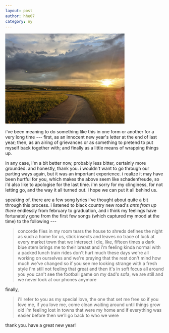 ```yaml
---
layout: post
author: hhe07
category: ny
---
```


<img src = "/assets/imgs/path.jpg" alt = "a path in the setting sun." style = "width: 75%">

i've been meaning to do something like this in one form or another for a very long time --- first, as an innocent new year's letter at the end of last year; then, as an airing of grievances or as something to pretend to put myself back together with; and finally as a little means of wrapping things up.

in any case, i'm a bit better now, probably less bitter, certainly more grounded. and honestly, thank you. i wouldn't want to go through our parting ways again, but it was an important experience. i realize it may have been hurtful for you, which makes the above seem like schadenfreude, so i'd also like to apologise for the last time. i'm sorry for my clinginess, for not letting go, and the way it all turned out. i hope we can put it all behind us.

speaking of, there are a few song lyrics i've thought about quite a bit through this process. i listened to black country new road's *ants from up there* endlessly from february to graduation, and i think my feelings have fortunately gone from the first few songs (which captured my mood at the time) to the following ---

> concorde flies in my room
> tears the house to shreds
> defines the night as such
> a home for us, stick insects
> and leaves no trace of luck
> at every market town that we intersect
> i die, like, fifteen times
> a dark blue stem brings me to their breast
> and i'm feeling kinda normal with a packed lunch
> train rides don't hurt much these days
> we're all working on ourselves
> and we're praying that the rest don't mind how much we've changed
> so if you see me looking strange with a fresh style
> i'm still not feeling that great
> and then it's in soft focus all around you
> you can't see the football game
> on my dad's sofa, we are still
> and we never look at our phones anymore

finally, 
> i'll refer to you as my special love, the one that set me free
> so if you love me, if you love me, come clean
> waiting around until things grow old
> i’m feeling lost in towns that were my home
> and if everything was easier before
> then we’ll go back to who we were

thank you. have a great new year!